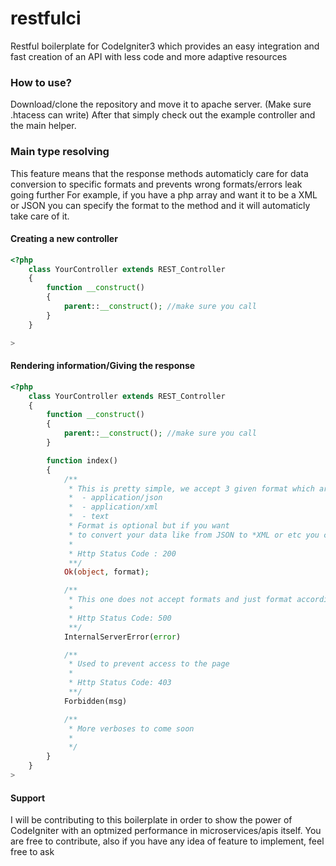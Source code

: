 # restfulci
Restful boilerplate for CodeIgniter3 which provides an easy integration and fast creation of an API with less code and more adaptive resources

### How to use?
Download/clone the repository and move it to apache server. (Make sure .htacess can write)
After that simply check out the example controller and the main helper.


### Main type resolving
This feature means that the response methods automaticly care for data conversion to specific formats and prevents wrong formats/errors leak going further
For example, if you have a php array and want it to be a XML or JSON you can specify the format to the method and it will automaticly take care of it.

#### Creating a new controller
```php
<?php
    class YourController extends REST_Controller
    {
        function __construct()
        {
            parent::__construct(); //make sure you call
        }
    }

>
```

#### Rendering information/Giving the response

```php
<?php
    class YourController extends REST_Controller
    {
        function __construct()
        {
            parent::__construct(); //make sure you call
        }

        function index()
        {
            /**
             * This is pretty simple, we accept 3 given format which are the main:
             *  - application/json
             *  - application/xml
             *  - text
             * Format is optional but if you want 
             * to convert your data like from JSON to *XML or etc you can do it by *specific the desired format. By * default it will check the object type
             * 
             * Http Status Code : 200
             **/
            Ok(object, format);

            /**
             * This one does not accept formats and just format according to the given type
             * 
             * Http Status Code: 500
             **/
            InternalServerError(error)

            /**
             * Used to prevent access to the page
             * 
             * Http Status Code: 403
             **/
            Forbidden(msg)

            /**
             * More verboses to come soon
             * 
             */
        }
    }
>
```

#### Support
I will be contributing to this boilerplate in order to show the power of CodeIgniter with an optmized performance in microservices/apis itself.
You are free to contribute, also if you have any idea of feature to implement, feel free to ask